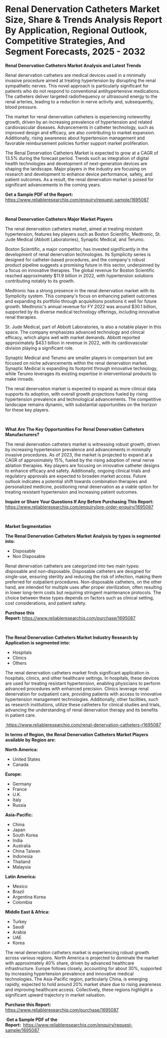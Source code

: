 <p><h1>Renal Denervation Catheters Market Size, Share & Trends Analysis Report By Application, Regional Outlook, Competitive Strategies, And Segment Forecasts, 2025 - 2032</h1></p><p><strong>Renal Denervation Catheters Market Analysis and Latest Trends</strong></p>
<p><p>Renal denervation catheters are medical devices used in a minimally invasive procedure aimed at treating hypertension by disrupting the renal sympathetic nerves. This novel approach is particularly significant for patients who do not respond to conventional antihypertensive medications. The catheters deliver targeted radiofrequency or ultrasound energy to the renal arteries, leading to a reduction in nerve activity and, subsequently, blood pressure.</p><p>The market for renal denervation catheters is experiencing noteworthy growth, driven by an increasing prevalence of hypertension and related cardiovascular diseases. Advancements in catheter technology, such as improved design and efficacy, are also contributing to market expansion. Additionally, rising awareness about hypertension management and favorable reimbursement policies further support market proliferation. </p><p>The Renal Denervation Catheters Market is expected to grow at a CAGR of 13.5% during the forecast period. Trends such as integration of digital health technologies and development of next-generation devices are shaping the landscape. Major players in the industry are focusing on research and development to enhance device performance, safety, and patient outcomes. As a result, the renal denervation market is poised for significant advancements in the coming years.</p></p>
<p><strong>Get a Sample PDF of the Report:&nbsp;</strong> <a href="https://www.reliableresearchiq.com/enquiry/request-sample/1695087?utm_campaign=3262&utm_medium=2&utm_source=Github&utm_content=ia&utm_term=13042025&utm_id=renal-denervation-catheters">https://www.reliableresearchiq.com/enquiry/request-sample/1695087</a></p>
<p>&nbsp;</p>
<p><strong>Renal Denervation Catheters Major Market Players</strong></p>
<p><p>The renal denervation catheters market, aimed at treating resistant hypertension, features key players such as Boston Scientific, Medtronic, St. Jude Medical (Abbott Laboratories), Synaptic Medical, and Terumo. </p><p>Boston Scientific, a major competitor, has invested significantly in the development of renal denervation technologies. Its Symplicity series is designed for catheter-based procedures, and the company's robust product pipeline suggests a promising future in this sector, underpinned by a focus on innovative therapies. The global revenue for Boston Scientific reached approximately $11.9 billion in 2022, with hypertension solutions contributing notably to its growth.</p><p>Medtronic has a strong presence in the renal denervation market with its Symplicity system. This company's focus on enhancing patient outcomes and expanding its portfolio through acquisitions positions it well for future growth. Medtronic's annual revenue for FY 2022 was around $30.1 billion, supported by its diverse medical technology offerings, including innovative renal therapies.</p><p>St. Jude Medical, part of Abbott Laboratories, is also a notable player in this space. The company emphasizes advanced technology and clinical efficacy, which aligns well with market demands. Abbott reported approximately $43.1 billion in revenue in 2022, with its cardiovascular division playing a significant role.</p><p>Synaptic Medical and Terumo are smaller players in comparison but are focused on niche advancements within the renal denervation market. Synaptic Medical is expanding its footprint through innovative technology, while Terumo leverages its existing expertise in interventional products to make inroads.</p><p>The renal denervation market is expected to expand as more clinical data supports its adoption, with overall growth projections fueled by rising hypertension prevalence and technological advancements. The competitive landscape remains dynamic, with substantial opportunities on the horizon for these key players.</p></p>
<p>&nbsp;</p>
<p><strong>What Are The Key Opportunities For Renal Denervation Catheters Manufacturers?</strong></p>
<p><p>The renal denervation catheters market is witnessing robust growth, driven by increasing hypertension prevalence and advancements in minimally invasive procedures. As of 2023, the market is projected to expand at a CAGR of approximately 15%, fueled by the rising adoption of renal nerve ablation therapies. Key players are focusing on innovative catheter designs to enhance efficacy and safety. Additionally, ongoing clinical trials and regulatory approvals are expected to broaden market access. Future outlook indicates a potential shift towards combination therapies and personalized medicine, positioning renal denervation as a viable option for treating resistant hypertension and increasing patient outcomes.</p></p>
<p><strong>Inquire or Share Your Questions If Any Before Purchasing This Report:</strong> <a href="https://www.reliableresearchiq.com/enquiry/pre-order-enquiry/1695087?utm_campaign=3262&utm_medium=2&utm_source=Github&utm_content=ia&utm_term=13042025&utm_id=renal-denervation-catheters">https://www.reliableresearchiq.com/enquiry/pre-order-enquiry/1695087</a></p>
<p>&nbsp;</p>
<p><strong>Market Segmentation</strong></p>
<p><strong>The Renal Denervation Catheters Market Analysis by types is segmented into:</strong></p>
<p><ul><li>Disposable</li><li>Non Disposable</li></ul></p>
<p><p>Renal denervation catheters are categorized into two main types: disposable and non-disposable. Disposable catheters are designed for single-use, ensuring sterility and reducing the risk of infection, making them preferred for outpatient procedures. Non-disposable catheters, on the other hand, are intended for multiple uses after proper sterilization, often resulting in lower long-term costs but requiring stringent maintenance protocols. The choice between these types depends on factors such as clinical setting, cost considerations, and patient safety.</p></p>
<p><strong>Purchase this Report:&nbsp;</strong><a href="https://www.reliableresearchiq.com/purchase/1695087?utm_campaign=3262&utm_medium=2&utm_source=Github&utm_content=ia&utm_term=13042025&utm_id=renal-denervation-catheters">https://www.reliableresearchiq.com/purchase/1695087</a></p>
<p>&nbsp;</p>
<p><strong>The Renal Denervation Catheters Market Industry Research by Application is segmented into:</strong></p>
<p><ul><li>Hospitals</li><li>Clinics</li><li>Others</li></ul></p>
<p><p>The renal denervation catheters market finds significant application in hospitals, clinics, and other healthcare settings. In hospitals, these devices are used for treating resistant hypertension, enabling physicians to perform advanced procedures with enhanced precision. Clinics leverage renal denervation for outpatient care, providing patients with access to innovative hypertension management technologies. Additionally, other facilities, such as research institutions, utilize these catheters for clinical studies and trials, advancing the understanding of renal denervation therapy and its benefits in patient care.</p></p>
<p><a href="https://www.reliableresearchiq.com/renal-denervation-catheters-r1695087?utm_campaign=3262&utm_medium=2&utm_source=Github&utm_content=ia&utm_term=13042025&utm_id=renal-denervation-catheters">&nbsp;https://www.reliableresearchiq.com/renal-denervation-catheters-r1695087</a></p>
<p><strong>In terms of Region, the Renal Denervation Catheters Market Players available by Region are:</strong></p>
<p>
    <p> <strong> North America: </strong>
        <ul>
            <li>United States</li>
            <li>Canada</li>
        </ul>
        </p> 
    <p> <strong> Europe: </strong>
        <ul>
            <li>Germany</li>
            <li>France</li>
            <li>U.K.</li>
            <li>Italy</li>
            <li>Russia</li>
        </ul>
        </p> 
    <p> <strong> Asia-Pacific: </strong>
        <ul>
            <li>China</li>
            <li>Japan</li>
            <li>South Korea</li>
            <li>India</li>
            <li>Australia</li>
            <li>China Taiwan</li>
            <li>Indonesia</li>
            <li>Thailand</li>
            <li>Malaysia</li>
        </ul>
        </p> 
    <p> <strong> Latin America: </strong>
        <ul>
            <li>Mexico</li>
            <li>Brazil</li>
            <li>Argentina Korea</li>
            <li>Colombia</li>
        </ul>
        </p> 
    <p> <strong> Middle East & Africa: </strong>
        <ul>
            <li>Turkey</li>
            <li>Saudi</li>
            <li>Arabia</li>
            <li>UAE</li>
            <li>Korea</li>
        </ul>
    </p>
    </p>
<p><p>The renal denervation catheters market is experiencing robust growth across various regions. North America is projected to dominate the market with approximately 40% share, driven by advanced healthcare infrastructure. Europe follows closely, accounting for about 30%, supported by increasing hypertension prevalence and innovative medical technologies. The Asia-Pacific region, particularly China, is emerging rapidly, expected to hold around 20% market share due to rising awareness and improving healthcare access. Collectively, these regions highlight a significant upward trajectory in market valuation.</p></p>
<p><strong>Purchase this Report: </strong><a href="https://www.reliableresearchiq.com/purchase/1695087?utm_campaign=3262&utm_medium=2&utm_source=Github&utm_content=ia&utm_term=13042025&utm_id=renal-denervation-catheters">https://www.reliableresearchiq.com/purchase/1695087</a></p>
<p>&nbsp;<strong>Get a Sample PDF of the Report:&nbsp;&nbsp;</strong><a href="https://www.reliableresearchiq.com/enquiry/request-sample/1695087?utm_campaign=3262&utm_medium=2&utm_source=Github&utm_content=ia&utm_term=13042025&utm_id=renal-denervation-catheters">https://www.reliableresearchiq.com/enquiry/request-sample/1695087</a></p>
<p><strong></strong></p>
<p><p></p><p></p><p></p></p>